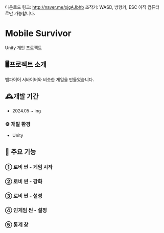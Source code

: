 다운로드 링크: <http://naver.me/xjgAJbhb>
조작키: WASD, 방향키, ESC
아직 컴퓨터로만 가능합니다.

# Mobile Survivor
Unity 개인 프로젝트


## 🖥프로젝트 소개
뱀파이어 서바이버와 비슷한 게임을 만들었습니다.


## 🕰개발 기간
- 2024.05 ~ ing


### ⚙ 개발 환경
- Unity


## 📌 주요 기능
### ① 로비 씬 - 게임 시작


### ② 로비 씬 - 강화


### ③ 로비 씬 - 설정


### ④ 인게임 씬 - 설정


### ⑤ 통계 창

